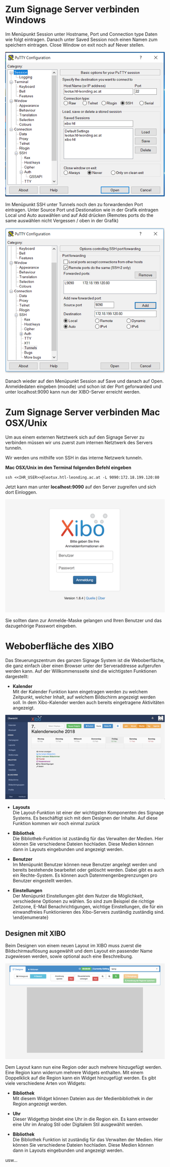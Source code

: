 # Zum Signage Server verbinden Windows

Im Menüpunkt Session unter Hostname, Port und Connection type Daten wie folgt eintragen. Danach unter  Saved Session noch einen Namen zum speichern eintragen. Close Window on exit noch auf Never stellen.

![01_putty](./images/HowToXibo/01_putty.PNG)





Im Menüpunkt SSH unter Tunnels noch den zu forwardenden Port eintragen. Unter Source Port und Destionation wie in der Grafik eintragen Local und Auto auswählen und auf Add drücken (Remotes ports do the same auswählen nicht Vergessen / oben in der Grafik)

![04_putty](./images\HowToXibo/04_putty.PNG)





Danach wieder auf den Menüpunkt Session auf Save und danach auf Open. Anmeldedaten eingeben (moodle) und schon ist der Port geforwarded und unter localhost:9090 kann nun der XIBO-Server erreicht werden.
# Zum Signage Server verbinden Mac OSX/Unix

Um aus einem externen Netztwerk sich auf den Signage Server zu verbinden müssen wir uns zuerst zum internen Netztwerk des Servers tunneln.

Wir werden uns mithilfe von SSH in das interne Netzwerk tunneln.

<b>Mac OSX/Unix im den Terminal folgenden Befehl eingeben</b>

```
ssh <<IHR_USER>>@leotux.htl-leonding.ac.at -L 9090:172.18.199.120:80
```

Jetzt kann man unter <b>localhost:9090</b> auf den Server zugreifen und sich dort Einloggen.

![login](./images\HowToXibo/login.png)

Sie sollten dann zur Anmelde-Maske gelangen und Ihren Benutzer und das dazugehörige Passwort eingeben.

# Weboberfläche des XIBO
Das Steuerungszentrum des ganzen Signage System ist die Weboberfläche, die ganz einfach über einen Browser unter der Serveraddresse aufgerufen werden kann. Auf der Willkommensseite sind die wichtigsten Funktionen dargestellt:


* <b>Kalender</b><br>
Mit der Kalender Funktion kann eingetragen werden zu welchem Zeitpunkt, welcher Inhalt, auf welchem Bildschirm angezeigt werden soll. In dem Xibo-Kalender werden auch bereits eingetragene Aktivitäten angezeigt.

![](./images\HowToXibo/xibo-basics-calendar.png)


* <b>Layouts</b><br>
Die Layout-Funktion ist einer der wichtigsten Komponenten des Signage Systems. Es beschäftigt sich mit dem Designen der Inhalte. Auf diese Funktion kommen wir noch einmal zurück
	
* <b>Bibliothek</b><br>
Die Bibliothek-Funktion ist zuständig für das Verwalten der Medien. Hier können Sie verschiedene Dateien hochladen.  Diese Medien können dann in Layouts eingebunden und angezeigt werden.
	
* <b>Benutzer</b><br>
	Im Menüpunkt Benutzer können neue Benutzer angelegt werden und bereits bestehende bearbeitet oder gelöscht werden. Dabei gibt es auch ein Rechte-System. Es können auch Datenmengenbegrenzungen pro Benutzer eingestellt werden.
	
* <b>Einstellungen</b><br>
	Der Menüpunkt Einstellungen gibt dem Nutzer die Möglichkeit, verschiedene Optionen zu wählen. So sind zum Beispiel die richtige Zeitzone, E-Mail Benachrichtigungen, wichtige Einstellungen, die für ein einwandfreies Funktionieren des Xibo-Servers zuständig zuständig sind.
\end{enumerate}

## Designen mit XIBO
Beim Designen von einem neuen Layout im XIBO muss zuerst die Bildschirmauflösung ausgewählt und dem Layout ein passender Name zugewiesen werden, sowie optional auch eine Beschreibung. 

![](./images\HowToXibo/xibo-basics-designer.png)	

Dem Layout kann nun eine Region oder auch mehrere  hinzugefügt werden. Eine Region kann widerrum mehrere Widgets enthalten. Mit einem Doppelklick auf die Region kann ein Widget hinzugefügt werden. Es gibt viele verschiedene Arten von Widgets:

* <b>Bibliothek</b><br>
Mit diesem Widget können Dateien aus der Medienbibliothek in der Region angezeigt werden.
	
* <b>Uhr</b><br>
Dieser Widgettyp bindet eine Uhr in die Region ein. Es kann entweder eine Uhr im Analog Stil oder Digitalem Stil ausgewählt werden.
	
* <b>Bibliothek</b><br>
	Die Bibliothek Funktion ist zuständig für das Verwalten der Medien. Hier können Sie verschiedene Dateien hochladen.  Diese Medien können dann in Layouts eingebunden und angezeigt werden.

usw...


